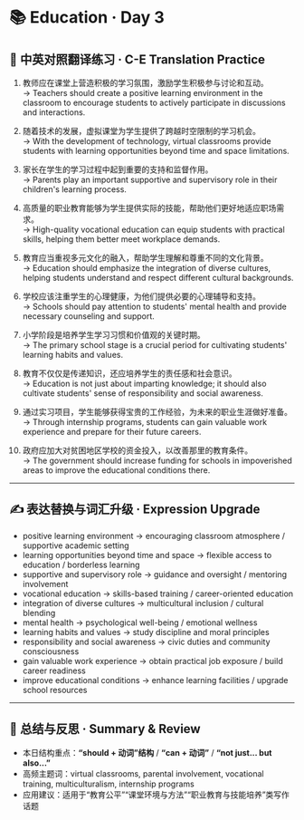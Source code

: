 # 📚 Education · Day 3

## 📖 中英对照翻译练习 · C-E Translation Practice

1. 教师应在课堂上营造积极的学习氛围，激励学生积极参与讨论和互动。  
   → Teachers should create a positive learning environment in the classroom to encourage students to actively participate in discussions and interactions.

2. 随着技术的发展，虚拟课堂为学生提供了跨越时空限制的学习机会。  
   → With the development of technology, virtual classrooms provide students with learning opportunities beyond time and space limitations.

3. 家长在学生的学习过程中起到重要的支持和监督作用。  
   → Parents play an important supportive and supervisory role in their children's learning process.

4. 高质量的职业教育能够为学生提供实际的技能，帮助他们更好地适应职场需求。  
   → High-quality vocational education can equip students with practical skills, helping them better meet workplace demands.

5. 教育应当重视多元文化的融入，帮助学生理解和尊重不同的文化背景。  
   → Education should emphasize the integration of diverse cultures, helping students understand and respect different cultural backgrounds.

6. 学校应该注重学生的心理健康，为他们提供必要的心理辅导和支持。  
   → Schools should pay attention to students' mental health and provide necessary counseling and support.

7. 小学阶段是培养学生学习习惯和价值观的关键时期。  
   → The primary school stage is a crucial period for cultivating students' learning habits and values.

8. 教育不仅仅是传递知识，还应培养学生的责任感和社会意识。  
   → Education is not just about imparting knowledge; it should also cultivate students' sense of responsibility and social awareness.

9. 通过实习项目，学生能够获得宝贵的工作经验，为未来的职业生涯做好准备。  
   → Through internship programs, students can gain valuable work experience and prepare for their future careers.

10. 政府应加大对贫困地区学校的资金投入，以改善那里的教育条件。  
    → The government should increase funding for schools in impoverished areas to improve the educational conditions there.

---

## ✍️ 表达替换与词汇升级 · Expression Upgrade

- positive learning environment → encouraging classroom atmosphere / supportive academic setting  
- learning opportunities beyond time and space → flexible access to education / borderless learning  
- supportive and supervisory role → guidance and oversight / mentoring involvement  
- vocational education → skills-based training / career-oriented education  
- integration of diverse cultures → multicultural inclusion / cultural blending  
- mental health → psychological well-being / emotional wellness  
- learning habits and values → study discipline and moral principles  
- responsibility and social awareness → civic duties and community consciousness  
- gain valuable work experience → obtain practical job exposure / build career readiness  
- improve educational conditions → enhance learning facilities / upgrade school resources

---

## 🧠 总结与反思 · Summary & Review

- 本日结构重点：**“should + 动词”结构** / **“can + 动词”** / **“not just... but also...”**  
- 高频主题词：virtual classrooms, parental involvement, vocational training, multiculturalism, internship programs  
- 应用建议：适用于“教育公平”“课堂环境与方法”“职业教育与技能培养”类写作话题
